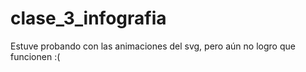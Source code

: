 # clase_3_infografia

Estuve probando con las animaciones del svg, pero aún no logro que funcionen :(
